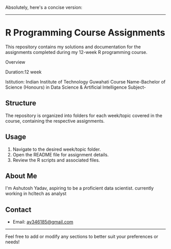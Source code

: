Absolutely, here's a concise version:

---

# R Programming Course Assignments

This repository contains my solutions and documentation for the assignments completed during my 12-week R programming course.

Overview

Duration:12 week

Istitution: Indian Institute of Technology Guwahati
Course Name-Bachelor of Science (Honours) in Data Science & Artificial Intelligence
Subject-

## Structure

The repository is organized into folders for each week/topic covered in the course, containing the respective assignments.

## Usage

1. Navigate to the desired week/topic folder.
2. Open the README file for assignment details.
3. Review the R scripts and associated files.

## About Me

I'm Ashutosh Yadav, aspiring to be a proficient data scientist. currently working in hcltech as analyst

## Contact

- Email: ay346185@gmail.com
---

Feel free to add or modify any sections to better suit your preferences or needs!

